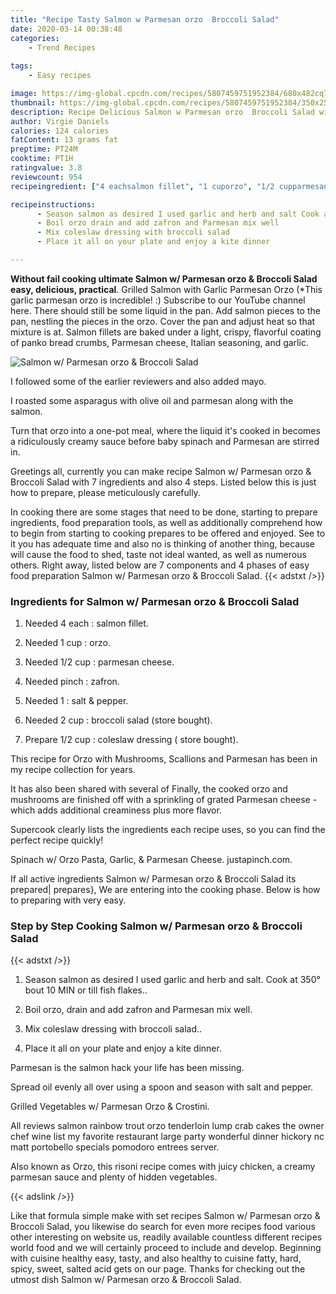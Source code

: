 ```yaml
---
title: "Recipe Tasty Salmon w Parmesan orzo  Broccoli Salad"
date: 2020-03-14 00:38:48
categories:
    - Trend Recipes
    
tags:
    - Easy recipes

image: https://img-global.cpcdn.com/recipes/5807459751952384/680x482cq70/salmon-w-parmesan-orzo-broccoli-salad-recipe-main-photo.jpg
thumbnail: https://img-global.cpcdn.com/recipes/5807459751952384/350x250cq70/salmon-w-parmesan-orzo-broccoli-salad-recipe-main-photo.jpg
description: Recipe Delicious Salmon w Parmesan orzo  Broccoli Salad with 7 ingredients and 4 stages of easy cooking.
author: Virgie Daniels
calories: 124 calories
fatContent: 13 grams fat
preptime: PT24M
cooktime: PT1H
ratingvalue: 3.8
reviewcount: 954
recipeingredient: ["4 eachsalmon fillet", "1 cuporzo", "1/2 cupparmesan cheese", "pinchzafron", "1salt  pepper", "2 cupbroccoli salad store bought", "1/2 cupcoleslaw dressing  store bought"]

recipeinstructions: 
      - Season salmon as desired I used garlic and herb and salt Cook at 350 bout 10 MIN or till fish flakes 
      - Boil orzo drain and add zafron and Parmesan mix well 
      - Mix coleslaw dressing with broccoli salad 
      - Place it all on your plate and enjoy a kite dinner

---
```




**Without fail cooking ultimate Salmon w/ Parmesan orzo &amp; Broccoli Salad easy, delicious, practical**. Grilled Salmon with Garlic Parmesan Orzo (*This garlic parmesan orzo is incredible! :) Subscribe to our YouTube channel here. There should still be some liquid in the pan. Add salmon pieces to the pan, nestling the pieces in the orzo. Cover the pan and adjust heat so that mixture is at. Salmon fillets are baked under a light, crispy, flavorful coating of panko bread crumbs, Parmesan cheese, Italian seasoning, and garlic.


![Salmon w/ Parmesan orzo &amp; Broccoli Salad](https://img-global.cpcdn.com/recipes/5807459751952384/680x482cq70/salmon-w-parmesan-orzo-broccoli-salad-recipe-main-photo.jpg "Salmon w/ Parmesan orzo &amp; Broccoli Salad")



I followed some of the earlier reviewers and also added mayo.

I roasted some asparagus with olive oil and parmesan along with the salmon.

Turn that orzo into a one-pot meal, where the liquid it&#39;s cooked in becomes a ridiculously creamy sauce before baby spinach and Parmesan are stirred in.


Greetings all, currently you can make recipe Salmon w/ Parmesan orzo &amp; Broccoli Salad with 7 ingredients and also 4 steps. Listed below this is just how to prepare, please meticulously carefully.

In cooking there are some stages that need to be done, starting to prepare ingredients, food preparation tools, as well as additionally comprehend how to begin from starting to cooking prepares to be offered and enjoyed. See to it you has adequate time and also no is thinking of another thing, because will cause the food to shed, taste not ideal wanted, as well as numerous others. Right away, listed below are 7 components and 4 phases of easy food preparation Salmon w/ Parmesan orzo &amp; Broccoli Salad.
{{< adstxt />}}

### Ingredients for Salmon w/ Parmesan orzo &amp; Broccoli Salad


1. Needed 4 each : salmon fillet.

1. Needed 1 cup : orzo.

1. Needed 1/2 cup : parmesan cheese.

1. Needed pinch : zafron.

1. Needed 1 : salt &amp; pepper.

1. Needed 2 cup : broccoli salad (store bought).

1. Prepare 1/2 cup : coleslaw dressing ( store bought).


This recipe for Orzo with Mushrooms, Scallions and Parmesan has been in my recipe collection for years.

It has also been shared with several of Finally, the cooked orzo and mushrooms are finished off with a sprinkling of grated Parmesan cheese - which adds additional creaminess plus more flavor.

Supercook clearly lists the ingredients each recipe uses, so you can find the perfect recipe quickly!

Spinach w/ Orzo Pasta, Garlic, &amp; Parmesan Cheese. justapinch.com.


If all active ingredients Salmon w/ Parmesan orzo &amp; Broccoli Salad its prepared| prepares}, We are entering into the cooking phase. Below is how to preparing with very easy.

### Step by Step Cooking Salmon w/ Parmesan orzo &amp; Broccoli Salad

{{< adstxt />}}


1. Season salmon as desired I used garlic and herb and salt. Cook at 350° bout 10 MIN or till fish flakes..



1. Boil orzo, drain and add zafron and Parmesan mix well.



1. Mix coleslaw dressing with broccoli salad..



1. Place it all on your plate and enjoy a kite dinner.




Parmesan is the salmon hack your life has been missing.

Spread oil evenly all over using a spoon and season with salt and pepper.

Grilled Vegetables w/ Parmesan Orzo &amp; Crostini.

All reviews salmon rainbow trout orzo tenderloin lump crab cakes the owner chef wine list my favorite restaurant large party wonderful dinner hickory nc matt portobello specials pomodoro entrees server.

Also known as Orzo, this risoni recipe comes with juicy chicken, a creamy parmesan sauce and plenty of hidden vegetables.


{{< adslink />}}

Like that formula simple make with set recipes Salmon w/ Parmesan orzo &amp; Broccoli Salad, you likewise do search for even more recipes food various other interesting on website us, readily available countless different recipes world food and we will certainly proceed to include and develop. Beginning with cuisine healthy easy, tasty, and also healthy to cuisine fatty, hard, spicy, sweet, salted acid gets on our page. Thanks for checking out the utmost dish Salmon w/ Parmesan orzo &amp; Broccoli Salad.
